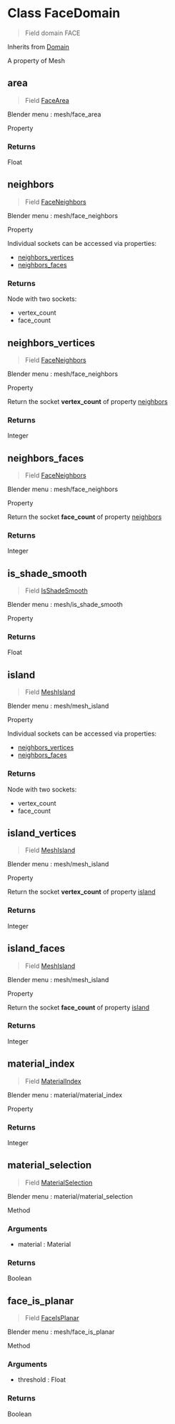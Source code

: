 
# Class FaceDomain

> Field domain FACE
  
Inherits from [Domain](/docs/core/domain.MD)

A property of Mesh


## area

> Field [FaceArea](/docs/nodes/FaceArea.md)
  
Blender menu : mesh/face_area

  Property

### Returns

Float



## neighbors

> Field [FaceNeighbors](/docs/nodes/FaceNeighbors.md)
  
Blender menu : mesh/face_neighbors

  Property
  
  Individual sockets can be accessed via properties:
  
  - [neighbors_vertices](#neighbors_vertices)
  - [neighbors_faces](#neighbors_faces)

### Returns

Node with two sockets:
- vertex_count
- face_count
  
  

## neighbors_vertices

> Field [FaceNeighbors](/docs/nodes/FaceNeighbors.md)
  
Blender menu : mesh/face_neighbors

  Property
  
  Return the socket **vertex_count** of property [neighbors](#neighbors)

### Returns

Integer



## neighbors_faces

> Field [FaceNeighbors](/docs/nodes/FaceNeighbors.md)
  
Blender menu : mesh/face_neighbors

  Property
  
  Return the socket **face_count** of property [neighbors](#neighbors)

### Returns

Integer



## is_shade_smooth

> Field [IsShadeSmooth](/docs/nodes/IsShadeSmooth.md)
  
Blender menu : mesh/is_shade_smooth

  Property

### Returns

Float



## island

> Field [MeshIsland](/docs/nodes/MeshIsland.md)
  
Blender menu : mesh/mesh_island

  Property
  
  Individual sockets can be accessed via properties:
  
  - [neighbors_vertices](#neighbors_vertices)
  - [neighbors_faces](#neighbors_faces)

### Returns

Node with two sockets:
- vertex_count
- face_count
  
  

## island_vertices

> Field [MeshIsland](/docs/nodes/MeshIsland.md)
  
Blender menu : mesh/mesh_island

  Property
  
  Return the socket **vertex_count** of property [island](#island)

### Returns

Integer



## island_faces

> Field [MeshIsland](/docs/nodes/MeshIsland.md)
  
Blender menu : mesh/mesh_island

  Property
  
  Return the socket **face_count** of property [island](#island)

### Returns

Integer



## material_index

> Field [MaterialIndex](/docs/nodes/MaterialIndex.md)
  
Blender menu : material/material_index

  Property

### Returns

Integer



## material_selection

> Field [MaterialSelection](/docs/nodes/MaterialSelection.md)
  
Blender menu : material/material_selection

  Method

### Arguments

- material : Material

### Returns

Boolean



## face_is_planar

> Field [FaceIsPlanar](/docs/nodes/FaceIsPlanar.md)
  
Blender menu : mesh/face_is_planar

  Method

### Arguments

- threshold : Float

### Returns

Boolean

